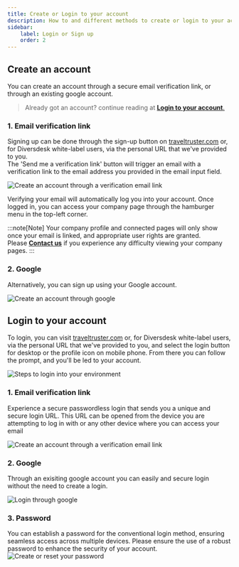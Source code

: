 ```yaml
---
title: Create or Login to your account
description: How to and different methods to create or login to your account
sidebar:
    label: Login or Sign up
    order: 2
---
```


## Create an account
You can create an account through a secure email verification link, or through an existing google account. 

> Already got an account? continue reading at [**Login to your account**.](/user_manual/login/#login-to-your-account)

### 1. Email verification link
Signing up can be done through the sign-up button on [traveltruster.com](https://www.traveltruster.com/?modal=account&flow=signup) or, for Diversdesk white-label users, via the personal URL that we've provided to you.<br>
The 'Send me a verification link' button will trigger an email with a verification link to the email address you provided in the email input field.

![Create an account through a verification email link](/images/Create_an_account_using_verification_email.jpg)

Verifying your email will automatically log you into your account. Once logged in, you can access your company page through the hamburger menu in the top-left corner.

:::note[Note]
Your company profile and connected pages will only show once your email is linked, and appropriate user rights are granted.
</br>Please [**Contact us**](mailto:info@traveltruster.com?subject=Issues%20viewing%20my%20company%20page)  if you experience any difficulty viewing your company pages.
:::

### 2. Google 
Alternatively, you can sign up using your Google account.

![Create an account through google](/images/Create_an_account_through_Google.jpg)

## Login to your account
To login, you can visit [traveltruster.com](https://www.traveltruster.com/?modal=account&flow=signin) or, for Diversdesk white-label users, via the personal URL that we've provided to you, and select the login button for desktop or the profile icon on mobile phone.
From there you can follow the prompt, and you'll be led to your account. 

![Steps to login into your environment](/images/Login_steps.jpg)

### 1. Email verification link
Experience a secure passwordless login that sends you a unique and secure login URL. This URL can be opened from the device you are attempting to log in with or any other device where you can access your email

![Create an account through a verification email link](/images/Login_with_verification_email.jpg)

### 2. Google 
Through an exisiting google account you can easily and secure login without the need to create a login.

![Login through google](/images/Login_through_google.jpg)

### 3. Password 
You can establish a password for the conventional login method, ensuring seamless access across multiple devices. Please ensure the use of a robust password to enhance the security of your account.
![Create or reset your password](/images/reset_password.jpg)






